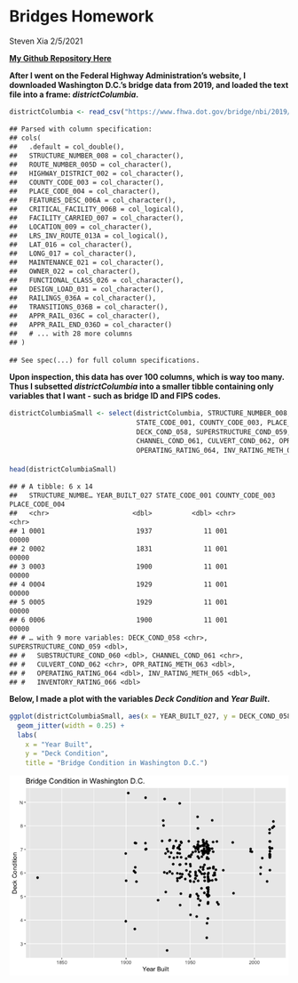 Bridges Homework
================
Steven Xia
2/5/2021

[**My Github Repository
Here**](https://github.com/sxia35/BridgesHomework.git)

**After I went on the Federal Highway Administration’s website, I
downloaded Washington D.C.’s bridge data from 2019, and loaded the text
file into a frame:
*districtColumbia*.**

``` r
districtColumbia <- read_csv("https://www.fhwa.dot.gov/bridge/nbi/2019/delimited/DC19.txt")
```

    ## Parsed with column specification:
    ## cols(
    ##   .default = col_double(),
    ##   STRUCTURE_NUMBER_008 = col_character(),
    ##   ROUTE_NUMBER_005D = col_character(),
    ##   HIGHWAY_DISTRICT_002 = col_character(),
    ##   COUNTY_CODE_003 = col_character(),
    ##   PLACE_CODE_004 = col_character(),
    ##   FEATURES_DESC_006A = col_character(),
    ##   CRITICAL_FACILITY_006B = col_logical(),
    ##   FACILITY_CARRIED_007 = col_character(),
    ##   LOCATION_009 = col_character(),
    ##   LRS_INV_ROUTE_013A = col_logical(),
    ##   LAT_016 = col_character(),
    ##   LONG_017 = col_character(),
    ##   MAINTENANCE_021 = col_character(),
    ##   OWNER_022 = col_character(),
    ##   FUNCTIONAL_CLASS_026 = col_character(),
    ##   DESIGN_LOAD_031 = col_character(),
    ##   RAILINGS_036A = col_character(),
    ##   TRANSITIONS_036B = col_character(),
    ##   APPR_RAIL_036C = col_character(),
    ##   APPR_RAIL_END_036D = col_character()
    ##   # ... with 28 more columns
    ## )

    ## See spec(...) for full column specifications.

**Upon inspection, this data has over 100 columns, which is way too
many. Thus I subsetted *districtColumbia* into a smaller tibble
containing only variables that I want - such as bridge ID and FIPS
codes.**

``` r
districtColumbiaSmall <- select(districtColumbia, STRUCTURE_NUMBER_008, YEAR_BUILT_027, 
                                STATE_CODE_001, COUNTY_CODE_003, PLACE_CODE_004,
                                DECK_COND_058, SUPERSTRUCTURE_COND_059, SUBSTRUCTURE_COND_060,
                                CHANNEL_COND_061, CULVERT_COND_062, OPR_RATING_METH_063,
                                OPERATING_RATING_064, INV_RATING_METH_065, INVENTORY_RATING_066)
                                
head(districtColumbiaSmall)
```

    ## # A tibble: 6 x 14
    ##   STRUCTURE_NUMBE… YEAR_BUILT_027 STATE_CODE_001 COUNTY_CODE_003 PLACE_CODE_004
    ##   <chr>                     <dbl>          <dbl> <chr>           <chr>         
    ## 1 0001                       1937             11 001             00000         
    ## 2 0002                       1831             11 001             00000         
    ## 3 0003                       1900             11 001             00000         
    ## 4 0004                       1929             11 001             00000         
    ## 5 0005                       1929             11 001             00000         
    ## 6 0006                       1900             11 001             00000         
    ## # … with 9 more variables: DECK_COND_058 <chr>, SUPERSTRUCTURE_COND_059 <dbl>,
    ## #   SUBSTRUCTURE_COND_060 <dbl>, CHANNEL_COND_061 <chr>,
    ## #   CULVERT_COND_062 <chr>, OPR_RATING_METH_063 <dbl>,
    ## #   OPERATING_RATING_064 <dbl>, INV_RATING_METH_065 <dbl>,
    ## #   INVENTORY_RATING_066 <dbl>

**Below, I made a plot with the variables *Deck Condition* and *Year
Built*.**

``` r
ggplot(districtColumbiaSmall, aes(x = YEAR_BUILT_027, y = DECK_COND_058)) +
  geom_jitter(width = 0.25) + 
  labs(
    x = "Year Built",
    y = "Deck Condition",
    title = "Bridge Condition in Washington D.C.") 
```

![](README_files/figure-gfm/unnamed-chunk-4-1.png)<!-- -->
